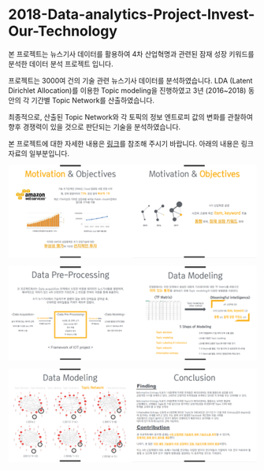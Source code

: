 # 2018-Data-analytics-Project-Invest-Our-Technology

본 프로젝트는 뉴스기사 데이터를 활용하여 4차 산업혁명과 관련된 잠재 성장 키워드를 분석한 데이터 분석 프로젝트 입니다.

프로젝트는 3000여 건의 기술 관련 뉴스기사 데이터를 분석하였습니다. LDA (Latent Dirichlet Allocation)를 이용한 Topic modeling을 진행하였고 3년 (2016~2018) 동안의 각 기간별 Topic Network를 산출하였습니다.

최종적으로, 산출된 Topic Network와 각 토픽의 정보 엔트로피 값의 변화를 관찰하여 향후 경쟁력이 있을 것으로 판단되는 기술을 분석하였습니다.

본 프로젝트에 대한 자세한 내용은 [링크][0]를 참조해 주시기 바랍니다. 아래의 내용은 링크 자료의 일부분입니다. 

![img1](/img1.PNG)

![img2](/img2.PNG)

![img3](/img3.PNG)

[0]: /Final_Presentation.pdf
